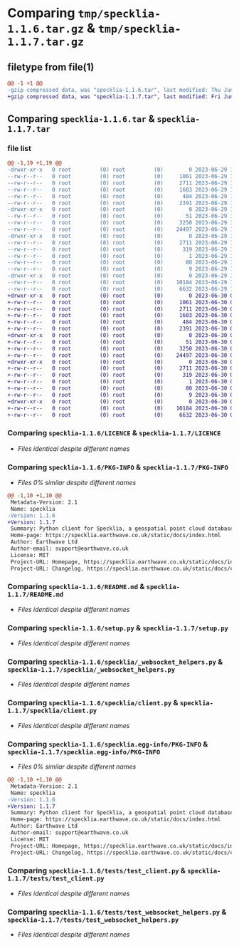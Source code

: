 # Comparing `tmp/specklia-1.1.6.tar.gz` & `tmp/specklia-1.1.7.tar.gz`

## filetype from file(1)

```diff
@@ -1 +1 @@
-gzip compressed data, was "specklia-1.1.6.tar", last modified: Thu Jun 29 16:44:20 2023, max compression
+gzip compressed data, was "specklia-1.1.7.tar", last modified: Fri Jun 30 09:15:23 2023, max compression
```

## Comparing `specklia-1.1.6.tar` & `specklia-1.1.7.tar`

### file list

```diff
@@ -1,19 +1,19 @@
-drwxr-xr-x   0 root         (0) root         (0)        0 2023-06-29 16:44:20.130450 specklia-1.1.6/
--rw-r--r--   0 root         (0) root         (0)     1061 2023-06-29 16:14:30.000000 specklia-1.1.6/LICENCE
--rw-r--r--   0 root         (0) root         (0)     2711 2023-06-29 16:44:20.130450 specklia-1.1.6/PKG-INFO
--rw-r--r--   0 root         (0) root         (0)     1603 2023-06-29 16:14:30.000000 specklia-1.1.6/README.md
--rw-r--r--   0 root         (0) root         (0)      484 2023-06-29 16:44:20.130450 specklia-1.1.6/setup.cfg
--rw-r--r--   0 root         (0) root         (0)     2391 2023-06-29 16:43:09.000000 specklia-1.1.6/setup.py
-drwxr-xr-x   0 root         (0) root         (0)        0 2023-06-29 16:44:20.130450 specklia-1.1.6/specklia/
--rw-r--r--   0 root         (0) root         (0)       51 2023-06-29 16:14:30.000000 specklia-1.1.6/specklia/__init__.py
--rw-r--r--   0 root         (0) root         (0)     3250 2023-06-29 16:14:30.000000 specklia-1.1.6/specklia/_websocket_helpers.py
--rw-r--r--   0 root         (0) root         (0)    24497 2023-06-29 16:43:09.000000 specklia-1.1.6/specklia/client.py
-drwxr-xr-x   0 root         (0) root         (0)        0 2023-06-29 16:44:20.130450 specklia-1.1.6/specklia.egg-info/
--rw-r--r--   0 root         (0) root         (0)     2711 2023-06-29 16:44:20.000000 specklia-1.1.6/specklia.egg-info/PKG-INFO
--rw-r--r--   0 root         (0) root         (0)      319 2023-06-29 16:44:20.000000 specklia-1.1.6/specklia.egg-info/SOURCES.txt
--rw-r--r--   0 root         (0) root         (0)        1 2023-06-29 16:44:20.000000 specklia-1.1.6/specklia.egg-info/dependency_links.txt
--rw-r--r--   0 root         (0) root         (0)       80 2023-06-29 16:44:20.000000 specklia-1.1.6/specklia.egg-info/requires.txt
--rw-r--r--   0 root         (0) root         (0)        9 2023-06-29 16:44:20.000000 specklia-1.1.6/specklia.egg-info/top_level.txt
-drwxr-xr-x   0 root         (0) root         (0)        0 2023-06-29 16:44:20.130450 specklia-1.1.6/tests/
--rw-r--r--   0 root         (0) root         (0)    10184 2023-06-29 16:14:30.000000 specklia-1.1.6/tests/test_client.py
--rw-r--r--   0 root         (0) root         (0)     6632 2023-06-29 16:14:30.000000 specklia-1.1.6/tests/test_websocket_helpers.py
+drwxr-xr-x   0 root         (0) root         (0)        0 2023-06-30 09:15:22.995435 specklia-1.1.7/
+-rw-r--r--   0 root         (0) root         (0)     1061 2023-06-30 09:15:13.000000 specklia-1.1.7/LICENCE
+-rw-r--r--   0 root         (0) root         (0)     2711 2023-06-30 09:15:22.995435 specklia-1.1.7/PKG-INFO
+-rw-r--r--   0 root         (0) root         (0)     1603 2023-06-30 09:15:13.000000 specklia-1.1.7/README.md
+-rw-r--r--   0 root         (0) root         (0)      484 2023-06-30 09:15:22.995435 specklia-1.1.7/setup.cfg
+-rw-r--r--   0 root         (0) root         (0)     2391 2023-06-30 09:15:13.000000 specklia-1.1.7/setup.py
+drwxr-xr-x   0 root         (0) root         (0)        0 2023-06-30 09:15:22.995435 specklia-1.1.7/specklia/
+-rw-r--r--   0 root         (0) root         (0)       51 2023-06-30 09:15:13.000000 specklia-1.1.7/specklia/__init__.py
+-rw-r--r--   0 root         (0) root         (0)     3250 2023-06-30 09:15:13.000000 specklia-1.1.7/specklia/_websocket_helpers.py
+-rw-r--r--   0 root         (0) root         (0)    24497 2023-06-30 09:15:13.000000 specklia-1.1.7/specklia/client.py
+drwxr-xr-x   0 root         (0) root         (0)        0 2023-06-30 09:15:22.995435 specklia-1.1.7/specklia.egg-info/
+-rw-r--r--   0 root         (0) root         (0)     2711 2023-06-30 09:15:22.000000 specklia-1.1.7/specklia.egg-info/PKG-INFO
+-rw-r--r--   0 root         (0) root         (0)      319 2023-06-30 09:15:22.000000 specklia-1.1.7/specklia.egg-info/SOURCES.txt
+-rw-r--r--   0 root         (0) root         (0)        1 2023-06-30 09:15:22.000000 specklia-1.1.7/specklia.egg-info/dependency_links.txt
+-rw-r--r--   0 root         (0) root         (0)       80 2023-06-30 09:15:22.000000 specklia-1.1.7/specklia.egg-info/requires.txt
+-rw-r--r--   0 root         (0) root         (0)        9 2023-06-30 09:15:22.000000 specklia-1.1.7/specklia.egg-info/top_level.txt
+drwxr-xr-x   0 root         (0) root         (0)        0 2023-06-30 09:15:22.995435 specklia-1.1.7/tests/
+-rw-r--r--   0 root         (0) root         (0)    10184 2023-06-30 09:15:13.000000 specklia-1.1.7/tests/test_client.py
+-rw-r--r--   0 root         (0) root         (0)     6632 2023-06-30 09:15:13.000000 specklia-1.1.7/tests/test_websocket_helpers.py
```

### Comparing `specklia-1.1.6/LICENCE` & `specklia-1.1.7/LICENCE`

 * *Files identical despite different names*

### Comparing `specklia-1.1.6/PKG-INFO` & `specklia-1.1.7/PKG-INFO`

 * *Files 0% similar despite different names*

```diff
@@ -1,10 +1,10 @@
 Metadata-Version: 2.1
 Name: specklia
-Version: 1.1.6
+Version: 1.1.7
 Summary: Python client for Specklia, a geospatial point cloud database by Earthwave.
 Home-page: https://specklia.earthwave.co.uk/static/docs/index.html
 Author: Earthwave Ltd
 Author-email: support@earthwave.co.uk
 License: MIT
 Project-URL: Homepage, https://specklia.earthwave.co.uk/static/docs/index.html
 Project-URL: Changelog, https://specklia.earthwave.co.uk/static/docs/changelog.html
```

### Comparing `specklia-1.1.6/README.md` & `specklia-1.1.7/README.md`

 * *Files identical despite different names*

### Comparing `specklia-1.1.6/setup.py` & `specklia-1.1.7/setup.py`

 * *Files identical despite different names*

### Comparing `specklia-1.1.6/specklia/_websocket_helpers.py` & `specklia-1.1.7/specklia/_websocket_helpers.py`

 * *Files identical despite different names*

### Comparing `specklia-1.1.6/specklia/client.py` & `specklia-1.1.7/specklia/client.py`

 * *Files identical despite different names*

### Comparing `specklia-1.1.6/specklia.egg-info/PKG-INFO` & `specklia-1.1.7/specklia.egg-info/PKG-INFO`

 * *Files 0% similar despite different names*

```diff
@@ -1,10 +1,10 @@
 Metadata-Version: 2.1
 Name: specklia
-Version: 1.1.6
+Version: 1.1.7
 Summary: Python client for Specklia, a geospatial point cloud database by Earthwave.
 Home-page: https://specklia.earthwave.co.uk/static/docs/index.html
 Author: Earthwave Ltd
 Author-email: support@earthwave.co.uk
 License: MIT
 Project-URL: Homepage, https://specklia.earthwave.co.uk/static/docs/index.html
 Project-URL: Changelog, https://specklia.earthwave.co.uk/static/docs/changelog.html
```

### Comparing `specklia-1.1.6/tests/test_client.py` & `specklia-1.1.7/tests/test_client.py`

 * *Files identical despite different names*

### Comparing `specklia-1.1.6/tests/test_websocket_helpers.py` & `specklia-1.1.7/tests/test_websocket_helpers.py`

 * *Files identical despite different names*

